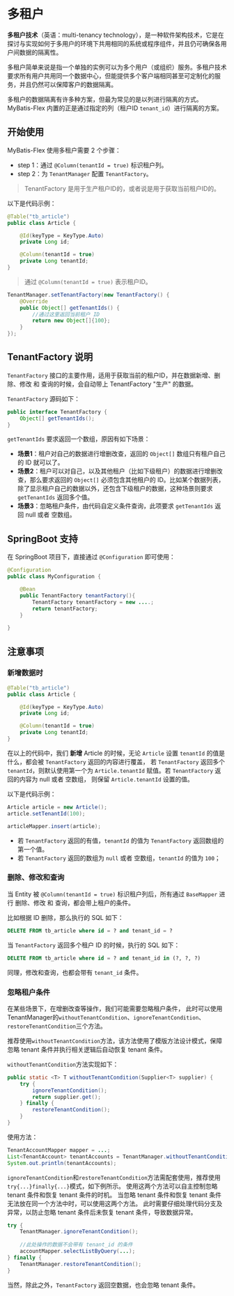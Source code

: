 # 多租户

**多租户技术**（英语：multi-tenancy technology），是一种软件架构技术，它是在探讨与实现如何于多用户的环境下共用相同的系统或程序组件，并且仍可确保各用户间数据的隔离性。

多租户简单来说是指一个单独的实例可以为多个用户（或组织）服务。多租户技术要求所有用户共用同一个数据中心，但能提供多个客户端相同甚至可定制化的服务，并且仍然可以保障客户的数据隔离。

多租户的数据隔离有许多种方案，但最为常见的是以列进行隔离的方式。MyBatis-Flex 内置的正是通过指定的列（租户ID `tenant_id`）进行隔离的方案。

## 开始使用

MyBatis-Flex 使用多租户需要 2 个步骤：

- step 1：通过 `@Column(tenantId = true)` 标识租户列。
- step 2：为 `TenantManager` 配置 `TenantFactory`。

> TenantFactory 是用于生产租户ID的，或者说是用于获取当前租户ID的。

以下是代码示例：

```java 7
@Table("tb_article")
public class Article {

    @Id(keyType = KeyType.Auto)
    private Long id;

    @Column(tenantId = true)
    private Long tenantId;
}
```

> 通过 `@Column(tenantId = true)` 表示租户ID。

```java
TenantManager.setTenantFactory(new TenantFactory() {
    @Override
    public Object[] getTenantIds() {
        //通过这里返回当前租户 ID
        return new Object[]{100};
    }
});
```

## TenantFactory 说明

`TenantFactory` 接口的主要作用，适用于获取当前的租户ID，并在数据新增、删除、修改 和 查询的时候，会自动带上 TenantFactory "生产" 的数据。

`TenantFactory` 源码如下：

```java
public interface TenantFactory {
    Object[] getTenantIds();
}
```

`getTenantIds` 要求返回一个数组，原因有如下场景：

- **场景1**：租户对自己的数据进行增删改查，返回的 `Object[]` 数组只有租户自己的 ID 就可以了。
- **场景2**：租户可以对自己，以及其他租户（比如下级租户）的数据进行增删改查，那么要求返回的 `Object[]` 必须包含其他租户的 ID。比如某个数据列表，
除了显示租户自己的数据以外，还包含下级租户的数据，这种场景则要求 `getTenantIds` 返回多个值。
- **场景3**：忽略租户条件，由代码自定义条件查询，此项要求 `getTenantIds` 返回 null 或者 空数组。




## SpringBoot 支持
在 SpringBoot 项目下，直接通过 `@Configuration` 即可使用：

```java
@Configuration
public class MyConfiguration {

    @Bean
    public TenantFactory tenantFactory(){
        TenantFactory tenantFactory = new ....;
        return tenantFactory;
    }
    
}
```


## 注意事项

### 新增数据时

```java 7
@Table("tb_article")
public class Article {

    @Id(keyType = KeyType.Auto)
    private Long id;

    @Column(tenantId = true)
    private Long tenantId;
}
```

在以上的代码中，我们 **新增** Article 的时候，无论 `Article` 设置 `tenantId` 的值是什么，都会被 `TenantFactory` 返回的内容进行覆盖，
若 `TenantFactory` 返回多个 `tenantId`，则默认使用第一个为 `Article.tenantId` 赋值。若 `TenantFactory` 返回的内容为 null 或者 空数组，
则保留 `Article.tenantId` 设置的值。

以下是代码示例：

```java
Article article = new Article();
article.setTenantId(100);

articleMapper.insert(article);
```

- 若 `TenantFactory` 返回的有值，`tenantId` 的值为 `TenantFactory` 返回数组的第一个值。
- 若 `TenantFactory` 返回的数组为 `null` 或者 空数组，`tenantId` 的值为 `100`；

### 删除、修改和查询

当 Entity 被 `@Column(tenantId = true)` 标识租户列后，所有通过 `BaseMapper` 进行 删除、修改 和 查询，都会带上租户的条件。

比如根据 ID 删除，那么执行的 SQL 如下：

```sql
DELETE FROM tb_article where id = ? and tenant_id = ?
```
当 `TenantFactory` 返回多个租户 ID 的时候，执行的 SQL 如下：

```sql
DELETE FROM tb_article where id = ? and tenant_id in (?, ?, ?)
```

同理，修改和查询，也都会带有 `tenant_id` 条件。

### 忽略租户条件

在某些场景下，在增删改查等操作，我们可能需要忽略租户条件，
此时可以使用TenantManager的`withoutTenantCondition`、`ignoreTenantCondition`、`restoreTenantCondition`三个方法。

推荐使用`withoutTenantCondition`方法，该方法使用了模版方法设计模式，保障忽略 tenant 条件并执行相关逻辑后自动恢复 tenant 条件。

`withoutTenantCondition`方法实现如下：
```java
public static <T> T withoutTenantCondition(Supplier<T> supplier) {
    try {
        ignoreTenantCondition();
        return supplier.get();
    } finally {
        restoreTenantCondition();
    }
}
```
使用方法：
```java
TenantAccountMapper mapper = ...;
List<TenantAccount> tenantAccounts = TenantManager.withoutTenantCondition(mapper::selectAll);
System.out.println(tenantAccounts);
```

`ignoreTenantCondition`和`restoreTenantCondition`方法需配套使用，推荐使用`try{...}finally{...}`模式，如下例所示。
使用这两个方法可以自主控制忽略 tenant 条件和恢复 tenant 条件的时机。
当忽略 tenant 条件和恢复 tenant 条件无法放在同一个方法中时，可以使用这两个方法。
此时需要仔细处理代码分支及异常，以防止忽略 tenant 条件后未恢复 tenant 条件，导致数据异常。

```java
try {
    TenantManager.ignoreTenantCondition();
    
    //此处操作的数据不会带有 tenant_id 的条件
    accountMapper.selectListByQuery(...);
} finally {
    TenantManager.restoreTenantCondition();
}
```

当然，除此之外，`TenantFactory` 返回空数据，也会忽略 tenant 条件。
